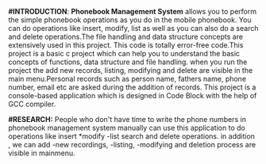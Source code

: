 **#INTRODUCTION**: **Phonebook Management System** allows you to perform the simple phonebook operations as you do in the mobile phonebook. You can do operations like insert, modify, list as well as you can also do a search and delete operations.The file handling and data structure concepts are extensively used in this project. This code is totally error-free code.This project is a basic c project which can help you to understand the basic concepts of functions, data structure and file handling. when you run the project the add new records, listing, modifying and delete are visible in the main menu.Personal records such as person name, fathers name, phone number, email etc are asked during the addition of records. This project is a console-based application which is designed in Code Block with the help of GCC compiler.  

**#RESEARCH:** People who don't have time to write  the phone numbers in phonebook management system manually can use this application to do operations like insert
*modify
-list search and delete operations.
in addition , we can add -new recordings, -listing, -modifying and deletion process are visible in mainmenu.   
